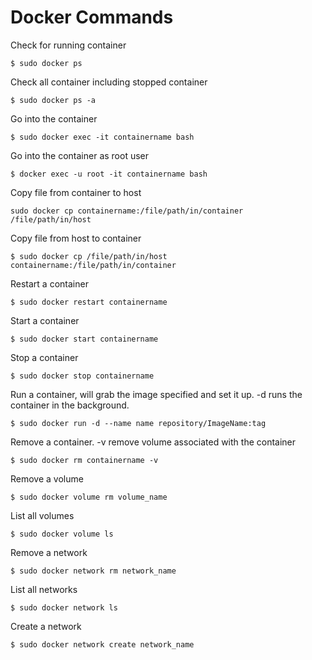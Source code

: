 # Docker Commands

Check for running container
```
$ sudo docker ps
```
Check all container including stopped container
```
$ sudo docker ps -a
```
Go into the container
```
$ sudo docker exec -it containername bash
```
Go into the container as root user
```
$ docker exec -u root -it containername bash
```
Copy file from container to host
```
sudo docker cp containername:/file/path/in/container /file/path/in/host
```
Copy file from host to container
```
$ sudo docker cp /file/path/in/host containername:/file/path/in/container
```
Restart a container
```
$ sudo docker restart containername
```
Start a container
```
$ sudo docker start containername
```
Stop a container
```
$ sudo docker stop containername
```
Run a container, will grab the image specified and set it up. -d runs the container in the background.
```
$ sudo docker run -d --name name repository/ImageName:tag
```
Remove a container. -v remove volume associated with the container
```
$ sudo docker rm containername -v
```
Remove a volume
```
$ sudo docker volume rm volume_name
```
List all volumes
```
$ sudo docker volume ls
```
Remove a network
```
$ sudo docker network rm network_name
```
List all networks
```
$ sudo docker network ls
```
Create a network
```
$ sudo docker network create network_name
```
